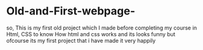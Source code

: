 # Old-and-First-webpage-
so, This is my first old  project which I made before completing my course in Html, CSS to know How html and css works and its looks funny but ofcourse  its my first project that i have made it very happily
